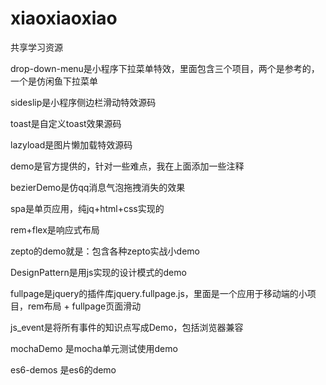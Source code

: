 # xiaoxiaoxiao
共享学习资源

drop-down-menu是小程序下拉菜单特效，里面包含三个项目，两个是参考的，一个是仿闲鱼下拉菜单

sideslip是小程序侧边栏滑动特效源码

toast是自定义toast效果源码

lazyload是图片懒加载特效源码

demo是官方提供的，针对一些难点，我在上面添加一些注释

bezierDemo是仿qq消息气泡拖拽消失的效果

spa是单页应用，纯jq+html+css实现的

rem+flex是响应式布局

zepto的demo就是：包含各种zepto实战小demo

DesignPattern是用js实现的设计模式的demo

fullpage是jquery的插件库jquery.fullpage.js，里面是一个应用于移动端的小项目，rem布局 + fullpage页面滑动

js_event是将所有事件的知识点写成Demo，包括浏览器兼容

mochaDemo 是mocha单元测试使用demo

es6-demos 是es6的demo
 
